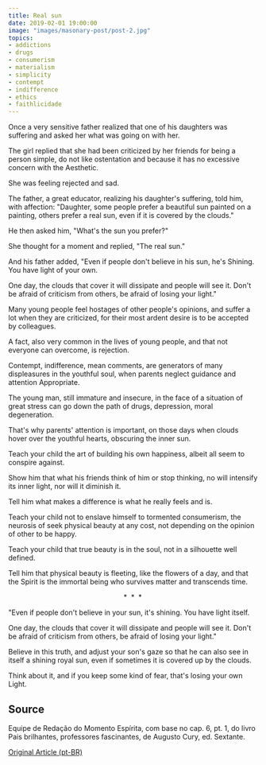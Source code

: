```yaml
---
title: Real sun
date: 2019-02-01 19:00:00
image: "images/masonary-post/post-2.jpg"
topics: 
- addictions
- drugs
- consumerism
- materialism
- simplicity
- contempt
- indifference
- ethics
- faithlicidade
---
```


Once a very sensitive father realized that one of his daughters was
suffering and asked her what was going on with her.

The girl replied that she had been criticized by her friends for being a person
simple, do not like ostentation and because it has no excessive concern with the
Aesthetic.

She was feeling rejected and sad.

The father, a great educator, realizing his daughter's suffering, told him, with
affection: "Daughter, some people prefer a beautiful sun painted on a painting,
others prefer a real sun, even if it is covered by the clouds."

He then asked him, "What's the sun you prefer?"

She thought for a moment and replied, "The real sun."

And his father added, "Even if people don't believe in his sun, he's
Shining. You have light of your own.

One day, the clouds that cover it will dissipate and people will see it.
Don't be afraid of criticism from others, be afraid of losing your light."

Many young people feel hostages of other people's opinions, and suffer a lot when they are
criticized, for their most ardent desire is to be accepted by colleagues.

A fact, also very common in the lives of young people, and that not everyone can
overcome, is rejection.

Contempt, indifference, mean comments, are generators of many
displeasures in the youthful soul, when parents neglect guidance and attention
Appropriate.

The young man, still immature and insecure, in the face of a situation of great stress
can go down the path of drugs, depression, moral degeneration.

That's why parents' attention is important, on those days when clouds
hover over the youthful hearts, obscuring the inner sun.

Teach your child the art of building his own happiness, albeit all
seem to conspire against.

Show him that what his friends think of him or stop thinking, no
will intensify its inner light, nor will it diminish it.

Tell him what makes a difference is what he really feels and is.

Teach your child not to enslave himself to tormented consumerism, the neurosis of
seek physical beauty at any cost, not depending on the opinion of other
to be happy.

Teach your child that true beauty is in the soul, not in a silhouette
well defined.

Tell him that physical beauty is fleeting, like the flowers of a day, and that the
Spirit is the immortal being who survives matter and transcends time.

                                                           *  *  *

"Even if people don't believe in your sun, it's shining. You have
light itself.

One day, the clouds that cover it will dissipate and people will see it.
Don't be afraid of criticism from others, be afraid of losing your light."

Believe in this truth, and adjust your son's gaze so that he can also
see in itself a shining royal sun, even if sometimes it is covered up
by the clouds.

Think about it, and if you keep some kind of fear, that's losing your own
Light.


## Source
Equipe de Redação do Momento Espírita, com base no cap. 6, pt. 1, do livro Pais
brilhantes, professores fascinantes, de Augusto Cury, ed. Sextante.


[Original Article (pt-BR)](http://www.momento.com.br/pt/ler_texto.php?id=1271)



